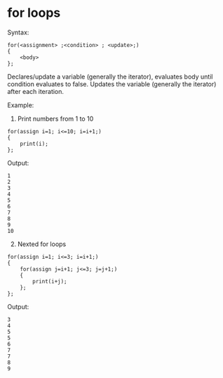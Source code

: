 # for loops
Syntax:
```
for(<assignment> ;<condition> ; <update>;)
{
    <body>
};
```

Declares/update a variable (generally the iterator), evaluates body until condition evaluates to false. Updates the variable (generally the iterator) after each iteration.

Example:
1. Print numbers from 1 to 10
```
for(assign i=1; i<=10; i=i+1;)
{
    print(i);
};
```
Output:
```
1
2
3
4
5
6
7
8
9
10
```

2. Nexted for loops
```
for(assign i=1; i<=3; i=i+1;)
{
    for(assign j=i+1; j<=3; j=j+1;)
    {
        print(i+j);
    };
};
```

Output:
```
3
4
5
5
6
7
7
8
9
```